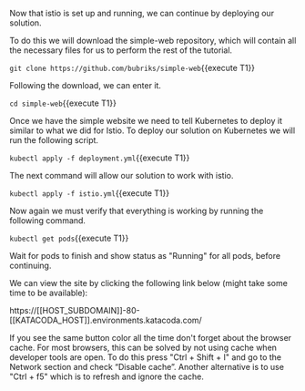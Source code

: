 Now that istio is set up and running, we can continue by deploying our solution.

To do this we will download the simple-web repository, which will contain all the necessary files for us to perform the rest of the tutorial.

`git clone https://github.com/bubriks/simple-web`{{execute T1}}

Following the download, we can enter it.

`cd simple-web`{{execute T1}}

Once we have the simple website we need to tell Kubernetes to deploy it similar to what we did for Istio.
To deploy our solution on Kubernetes we will run the following script.

`kubectl apply -f deployment.yml`{{execute T1}}

The next command will allow our solution to work with istio.

`kubectl apply -f istio.yml`{{execute T1}}

Now again we must verify that everything is working by running the following command.

`kubectl get pods`{{execute T1}}

Wait for pods to finish and show status as "Running" for all pods, before continuing.

We can view the site by clicking the following link below (might take some time to be available):

https://[[HOST_SUBDOMAIN]]-80-[[KATACODA_HOST]].environments.katacoda.com/

If you see the same button color all the time don't forget about the browser cache. For most browsers, this can be solved by not using cache when developer tools are open. To do this press "Ctrl + Shift + I" and go to the Network section and check “Disable cache”. Another alternative is to use "Ctrl + f5" which is to refresh and ignore the cache.
